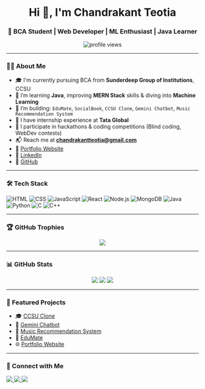 <h1 align="center">Hi 👋, I'm Chandrakant Teotia</h1>
<h3 align="center">🚀 BCA Student | Web Developer | ML Enthusiast | Java Learner</h3>

<p align="center">
  <img src="https://komarev.com/ghpvc/?username=chandrakantteotia&label=Profile%20views&color=0e75b6&style=flat" alt="profile views" />
</p>

---

### 🧑‍💻 About Me

- 🎓 I'm currently pursuing BCA from **Sunderdeep Group of Institutions**, CCSU
- 🌱 I’m learning **Java**, improving **MERN Stack** skills & diving into **Machine Learning**
- 🔭 I’m building: `EduMate`, `SocialBook`, `CCSU Clone`, `Gemini Chatbot`, `Music Recommendation System`
- 💼 I have internship experience at **Tata Global**
- 🧠 I participate in hackathons & coding competitions (Blind coding, WebDev contests)
- 📬 Reach me at **chandrakantteotia@gmail.com**
- 🔗 [Portfolio Website](https://portfoliochandrakantteotia.netlify.app/)
- 🔗 [LinkedIn](https://www.linkedin.com/in/chandrakant-teotia/)
- 🔗 [GitHub](https://github.com/chandrakantteotia)

---

### 🛠️ Tech Stack
![HTML](https://img.shields.io/badge/-HTML5-E34F26?logo=html5&logoColor=white&style=flat)
![CSS](https://img.shields.io/badge/-CSS3-1572B6?logo=css3&logoColor=white&style=flat)
![JavaScript](https://img.shields.io/badge/-JavaScript-F7DF1E?logo=javascript&logoColor=black&style=flat)
![React](https://img.shields.io/badge/-React-61DAFB?logo=react&logoColor=black&style=flat)
![Node.js](https://img.shields.io/badge/-Node.js-339933?logo=node.js&logoColor=white&style=flat)
![MongoDB](https://img.shields.io/badge/-MongoDB-47A248?logo=mongodb&logoColor=white&style=flat)
![Java](https://img.shields.io/badge/-Java-007396?logo=java&logoColor=white&style=flat)
![Python](https://img.shields.io/badge/-Python-3776AB?logo=python&logoColor=white&style=flat)
![C](https://img.shields.io/badge/-C-00599C?logo=c&logoColor=white&style=flat)
![C++](https://img.shields.io/badge/-C++-00599C?logo=c%2B%2B&logoColor=white&style=flat)

---

### 🏆 GitHub Trophies
<p align="center">
  <img src="https://github-profile-trophy.vercel.app/?username=chandrakantteotia&theme=onedark&row=2&column=4" />
</p>

---

### 📊 GitHub Stats
<p align="center">
  <img src="https://github-readme-stats.vercel.app/api?username=chandrakantteotia&show_icons=true&theme=radical" />
  <img src="https://github-readme-streak-stats.herokuapp.com/?user=chandrakantteotia&theme=radical" />
  <img src="https://github-readme-stats.vercel.app/api/top-langs/?username=chandrakantteotia&layout=compact&theme=radical" />
</p>

---

### 📌 Featured Projects

- 🎓 [CCSU Clone](https://github.com/chandrakantteotia/ccsu)
- 🧠 [Gemini Chatbot](https://github.com/chandrakantteotia)
- 🎼 [Music Recommendation System](https://github.com/chandrakantteotia)
- 📘 [EduMate](https://github.com/chandrakantteotia)
- 🌐 [Portfolio Website](https://portfoliochandrakantteotia.netlify.app)

---

### 🔗 Connect with Me

<p align="left">
  <a href="https://www.linkedin.com/in/chandrakant-teotia" target="_blank">
    <img src="https://img.shields.io/badge/-LinkedIn-blue?logo=linkedin&style=flat" />
  </a>
  <a href="mailto:chandrakantteotia@gmail.com" target="_blank">
    <img src="https://img.shields.io/badge/-Gmail-red?logo=gmail&style=flat" />
  </a>
  <a href="https://github.com/chandrakantteotia" target="_blank">
    <img src="https://img.shields.io/badge/-GitHub-black?logo=github&style=flat" />
  </a>
</p>
